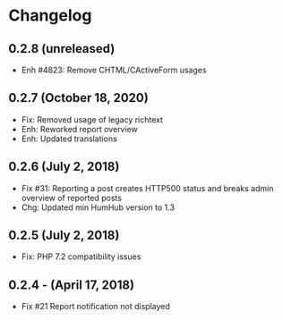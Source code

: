 Changelog
=========

0.2.8 (unreleased)
-----------------------
- Enh #4823: Remove CHTML/CActiveForm usages

0.2.7  (October 18, 2020)
-----------------------
- Fix: Removed usage of legacy richtext
- Enh: Reworked report overview
- Enh: Updated translations

0.2.6  (July 2, 2018)
-----------------------
- Fix #31: Reporting a post creates HTTP500 status and breaks admin overview of reported posts
- Chg: Updated min HumHub version to 1.3

0.2.5  (July 2, 2018)
-----------------------
- Fix: PHP 7.2 compatibility issues


0.2.4 -  (April 17, 2018)
----------------------
- Fix #21 Report notification not displayed
